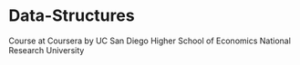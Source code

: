 # Data-Structures
Course at Coursera by UC San Diego Higher School of Economics National Research University
